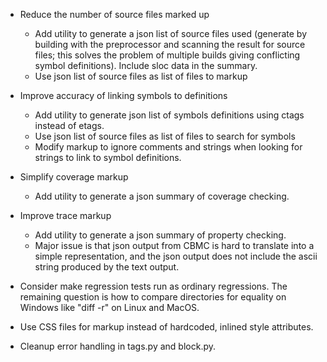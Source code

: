 * Reduce the number of source files marked up
	* Add utility to generate a json list of source files used
	  (generate by building with the preprocessor and scanning the
	  result for source files; this solves the problem of multiple
	  builds giving conflicting symbol definitions).  Include sloc
	  data in the summary.
	* Use json list of source files as list of files to markup

* Improve accuracy of linking symbols to definitions
	* Add utility to generate json list of symbols definitions using
	  ctags instead of etags.
	* Use json list of source files as list of files to search for symbols
	* Modify markup to ignore comments and strings when looking for
	  strings to link to symbol definitions.

* Simplify coverage markup
    * Add utility to generate a json summary of coverage checking.

* Improve trace markup
	* Add utility to generate a json summary of property checking.
	* Major issue is that json output from CBMC is hard to translate
	  into a simple representation, and the json output does not include
	  the ascii string produced by the text output.

* Consider make regression tests run as ordinary regressions.  The
  remaining question is how to compare directories for equality on
  Windows like "diff -r" on Linux and MacOS.

* Use CSS files for markup instead of hardcoded, inlined style attributes.

* Cleanup error handling in tags.py and block.py.


